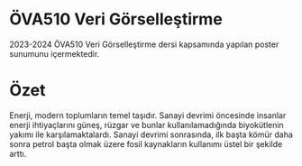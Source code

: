 # ÖVA510 Veri Görselleştirme
2023-2024 ÖVA510 Veri Görselleştirme dersi kapsamında yapılan poster sunumunu içermektedir.

# Özet
Enerji, modern toplumların temel taşıdır. Sanayi devrimi öncesinde insanlar enerji ihtiyaçlarını güneş, rüzgar ve bunlar kullanılamadığında biyokütlenin yakımı ile karşılamaktalardı. Sanayi devrimi sonrasında, ilk başta kömür daha sonra petrol başta olmak üzere fosil kaynakların kullanımı üstel bir şekilde arttı. 
